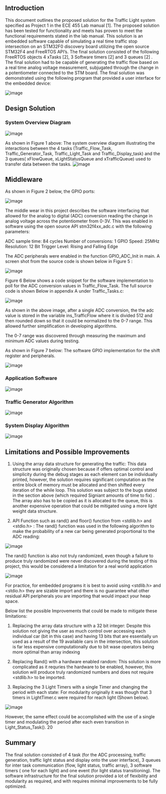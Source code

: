 ## Introduction 

This document outlines the proposed solution for the Traffic Light system specified as Project 1 in the ECE 455 Lab manual [1]. The proposed solution has been tested for functionality and meets has proven to meet the functional requirements stated in the lab manual. This solution is an embedded software capable of simulating a real time traffic stop intersection on an STM32F0 discovery board utilizing the open source STM32F4 and FreeRTOS API’s. The final solution consisted of the following FreeRTOS objects 4 xTasks [2], 3 Software timers [2] and 3 queues [2] . 
The final solution had to be capable of generating the traffic flow based on a real time analog voltage measurement, subjugated through the change in a potentiometer connected to the STM board. The final solution was demonstrated using the following program that provided a user interface for the embedded device: 

![image](https://user-images.githubusercontent.com/61804317/175792671-7c3bcbf5-0862-4c5c-bed9-bebfd5f894c9.png)


## Design Solution 

### System Overview Diagram 

![image](https://user-images.githubusercontent.com/61804317/175792693-579a62ac-a666-4691-a10c-6347b51aba8d.png)

As shown in Figure 1 above: The system overview diagram illustrating the interactions between the 4 tasks (Traffic_Flow_Task, Traffic_Generator_Task, Traffic_Light_Task and Traffic_Display_task) and the 3 queues( xFlowQueue, xLightStatusQueue and xTrafficQueue) used to transfer data between the tasks. ![image](https://user-images.githubusercontent.com/61804317/175792697-5e8a35ff-4d4f-4cef-b618-39136bc766d9.png)

## Middleware


As shown in Figure 2 below, the GPIO ports: 

![image](https://user-images.githubusercontent.com/61804317/175792707-8cc72bf2-c6a4-4e00-b332-cc4423e9ecb0.png)

The middle wear in this project describes the software interfacing that allowed for the analog to digital (ADC) conversion reading the change in analog voltage across the potentiometer from 0-3V. This was enabled  in software using the open source API stm32f4xx_adc.c with the following parameters: 

ADC sample time:  84 cycles
Number of conversions: 1
GPIO Speed: 25MHz
Resolution: 12 Bit
Trigger Level: Rising and Falling Edge 

The ADC peripherals were enabled in the function GPIO_ADC_Init  in main. A screen shot from the source code is shown below in Figure 5 : 

![image](https://user-images.githubusercontent.com/61804317/175792728-ef36a6cd-c03f-4f1a-862f-c2e983764450.png)



Figure 6 Below shows a code snippet for the software implementation to poll for the ADC conversion values in Traffic_Flow_Task. The full source code is shown Below in appendix A under Traffic_Tasks.c: 

![image](https://user-images.githubusercontent.com/61804317/175792735-ebb6ed23-27ca-4026-9649-d50ba2217d1c.png)


As shown in the above image, after a single ADC conversion, the the adc value is stored in the variable ins_TrafficFlow where it is divided 512 and then rounded down so that it could be normalized to the 0-7 range. This allowed further simplification in developing algorithms. 

The 0-7 range was discovered through measuring the maximum and minimum ADC values during testing. 

As shown in Figure 7 below: The software GPIO implementation for the shift register and peripherals. 

![image](https://user-images.githubusercontent.com/61804317/175792741-129c128f-4813-4b5b-8abe-de996ed23d98.png)

### Application Software

![image](https://user-images.githubusercontent.com/61804317/175792746-66b580e7-f254-4e5e-8398-939e4cf9100e.png)

### Traffic Generator Algorithm 

![image](https://user-images.githubusercontent.com/61804317/175792757-1c6c2350-5a92-4a07-8561-094751a32be4.png)

### System Display Algorithm 

![image](https://user-images.githubusercontent.com/61804317/175792763-9d95684e-e40e-4452-9814-eed0ee2c7080.png)


## Limitations and Possible Improvements 



1.	Using the array data structure for generating the traffic: This data structure was originally chosen because if offers optimal control and simplicity during the debug stages as each element can be individually printed, however, the solution requires significant computation as the entire block of memory must be allocated and then shifted every iteration of the while loop. This solution was subject to the bugs stated in the section above (which required Signiant amounts of time to fix) . The array also has to be copied as it is allocated to the queue, this is another expensive operation that could be mitigated using a more light weight data structure. 

2. API Function such as  rand() and floor() function from <stdlib.h> and <stdio.h> :  The rand() function was used in the following algorithm to make the probability of a new car being generated proportional to the ADC reading: 

![image](https://user-images.githubusercontent.com/61804317/175792794-3e9a20f5-fc1f-4365-b49b-2349718a5b05.png)

The rand() function is also not truly randomized, even though a failure to produce truly randomized were never discovered during the testing of this project, this would be considered a limitation for a real world application

![image](https://user-images.githubusercontent.com/61804317/175792801-e08bee9a-8594-452e-a2f1-8cdbba6d9be2.png)


For practice, for embedded programs it is best to avoid using <stdlib.h>  and <stdio.h>  they are sizable import and there is no guarantee what other residual API peripherals you are importing that would impact your heap space. 

Below list the possible Improvements that could be made to mitigate these limitations: 

1. Replacing the array data structure with a 32 bit integer: Despite this solution not giving the user as much control over accessing each individual car (bit in this case) and having 13 bits that are essentially un used as a result of the 19 available cars in the intersection, this solution is far less expensive computationally due to bit wase operators being more optimal than array indexing

2. Replacing Rand() with a hardware enabled random: This solution is more complicated as it requries the hardware to be enabled, however, this solution will produce truly randomized numbers and does not require <stdlib.h> to be imported. 

3. Replacing the 3 Light Timers with a single Timer and changing the period with each state: For modularity originally it was though that 3 timers in LightTimer.c were required for reach light (Shown below). 

![image](https://user-images.githubusercontent.com/61804317/175792829-d2099903-1e3a-447a-abbe-d982ce2eba5c.png)


However, the same effect could be accomplished with the use of a single timer and modulating the period
after each even transition in Light_Status_Task().
20


## Summary

The final solution consisted of 4 task (for the ADC processing, traffic generation, traffic light status and
display onto the user interface), 3 queues for inter task communication (flow, light status, traffic array), 3
software timers ( one for each light) and one event (for light status transitioning). The software
infrastructure for the final solution provided a lot of flexibility and modularity as required, and with
requires minimal improvements to be fully optimized.







